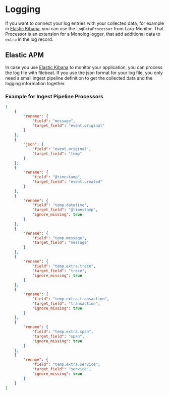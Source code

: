 Logging
=======

If you want to connect your log entries with your collected data, for example in
[Elastic Kibana](https://www.elastic.co/de/kibana), you can use the `LogDataProcessor` from Lara-Monitor.
That Processor is an extension for a Monolog logger, that add additional data to `extra` in the log record.

Elastic APM
-----------

In case you use [Elastic Kibana](https://www.elastic.co/de/kibana) to monitor your application, you can process the
log file with filebeat. If you use the json format for your log file, you only need a small ingest pipeline definition
to get the collected data and the logging information together.

### Example for Ingest Pipeline Processors

```json
[
    {
        "rename": {
            "field": "message",
            "target_field": "event.original"
        }
    },
    {
        "json": {
            "field": "event.original",
            "target_field": "temp"
        }
    },
    {
        "rename": {
            "field": "@timestamp",
            "target_field": "event.created"
        }
    },
    {
        "rename": {
            "field": "temp.datetime",
            "target_field": "@timestamp",
            "ignore_missing": true
        }
    },
    {
        "rename": {
            "field": "temp.message",
            "target_field": "message"
        }
    },
    {
        "rename": {
            "field": "temp.extra.trace",
            "target_field": "trace",
            "ignore_missing": true
        }
    },
    {
        "rename": {
            "field": "temp.extra.transaction",
            "target_field": "transaction",
            "ignore_missing": true
        }
    },
    {
        "rename": {
            "field": "temp.extra.span",
            "target_field": "span",
            "ignore_missing": true
        }
    },
    {
        "rename": {
            "field": "temp.extra.service",
            "target_field": "service",
            "ignore_missing": true
        }
    }
]
```
